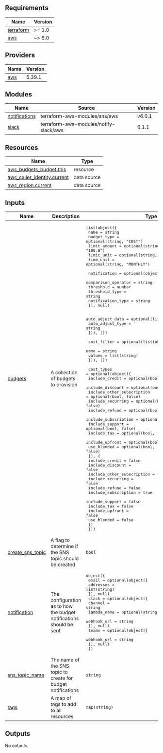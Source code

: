 <!-- BEGIN_TF_DOCS -->
## Requirements

| Name | Version |
|------|---------|
| <a name="requirement_terraform"></a> [terraform](#requirement\_terraform) | >= 1.0 |
| <a name="requirement_aws"></a> [aws](#requirement\_aws) | ~> 5.0 |

## Providers

| Name | Version |
|------|---------|
| <a name="provider_aws"></a> [aws](#provider\_aws) | 5.39.1 |

## Modules

| Name | Source | Version |
|------|--------|---------|
| <a name="module_notifications"></a> [notifications](#module\_notifications) | terraform-aws-modules/sns/aws | v6.0.1 |
| <a name="module_slack"></a> [slack](#module\_slack) | terraform-aws-modules/notify-slack/aws | 6.1.1 |

## Resources

| Name | Type |
|------|------|
| [aws_budgets_budget.this](https://registry.terraform.io/providers/hashicorp/aws/latest/docs/resources/budgets_budget) | resource |
| [aws_caller_identity.current](https://registry.terraform.io/providers/hashicorp/aws/latest/docs/data-sources/caller_identity) | data source |
| [aws_region.current](https://registry.terraform.io/providers/hashicorp/aws/latest/docs/data-sources/region) | data source |

## Inputs

| Name | Description | Type | Default | Required |
|------|-------------|------|---------|:--------:|
| <a name="input_budgets"></a> [budgets](#input\_budgets) | A collection of budgets to provision | <pre>list(object({<br>    name         = string<br>    budget_type  = optional(string, "COST")<br>    limit_amount = optional(string, "100.0")<br>    limit_unit   = optional(string, "PERCENTAGE")<br>    time_unit    = optional(string, "MONTHLY")<br><br>    notification = optional(object({<br>      comparison_operator = string<br>      threshold           = number<br>      threshold_type      = string<br>      notification_type   = string<br>    }), null)<br><br>    auto_adjust_data = optional(list(object({<br>      auto_adjust_type = string<br>    })), [])<br><br>    cost_filter = optional(list(object({<br>      name   = string<br>      values = list(string)<br>    })), [])<br><br>    cost_types = optional(object({<br>      include_credit             = optional(bool, false)<br>      include_discount           = optional(bool, false)<br>      include_other_subscription = optional(bool, false)<br>      include_recurring          = optional(bool, false)<br>      include_refund             = optional(bool, false)<br>      include_subscription       = optional(bool, false)<br>      include_support            = optional(bool, false)<br>      include_tax                = optional(bool, false)<br>      include_upfront            = optional(bool, false)<br>      use_blended                = optional(bool, false)<br>      }), {<br>      include_credit             = false<br>      include_discount           = false<br>      include_other_subscription = false<br>      include_recurring          = false<br>      include_refund             = false<br>      include_subscription       = true<br>      include_support            = false<br>      include_tax                = false<br>      include_upfront            = false<br>      use_blended                = false<br>    })<br>  }))</pre> | `[]` | no |
| <a name="input_create_sns_topic"></a> [create\_sns\_topic](#input\_create\_sns\_topic) | A flag to determine if the SNS topic should be created | `bool` | `true` | no |
| <a name="input_notification"></a> [notification](#input\_notification) | The configuration as to how the budget notifications should be sent | <pre>object({<br>    email = optional(object({<br>      addresses = list(string)<br>    }), null)<br>    slack = optional(object({<br>      channel     = string<br>      lambda_name = optional(string, "budget-notifications")<br>      webhook_url = string<br>    }), null)<br>    teams = optional(object({<br>      webhook_url = string<br>    }), null)<br>  })</pre> | n/a | yes |
| <a name="input_sns_topic_name"></a> [sns\_topic\_name](#input\_sns\_topic\_name) | The name of the SNS topic to create for budget notifications | `string` | `"budget-notifications"` | no |
| <a name="input_tags"></a> [tags](#input\_tags) | A map of tags to add to all resources | `map(string)` | n/a | yes |

## Outputs

No outputs.
<!-- END_TF_DOCS -->